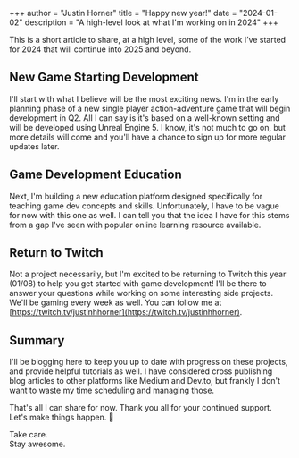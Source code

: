 +++
author = "Justin Horner"
title = "Happy new year!"
date = "2024-01-02"
description = "A high-level look at what I'm working on in 2024"
+++

This is a short article to share, at a high level, some of the work I’ve started for 2024 that will continue into 2025 and beyond. <!--more-->

## New Game Starting Development 
I'll start with what I believe will be the most exciting news. I'm in the early planning phase of a new single player action-adventure game that will begin development in Q2. All I can say is it's based on a well-known setting and will be developed using Unreal Engine 5. I know, it's not much to go on, but more details will come and you'll have a chance to sign up for more regular updates later.

## Game Development Education
Next, I'm building a new education platform designed specifically for teaching game dev concepts and skills. Unfortunately, I have to be vague for now with this one as well. I can tell you that the idea I have for this stems from a gap I've seen with popular online learning resource available.

## Return to Twitch
Not a project necessarily, but I'm excited to be returning to Twitch this year (01/08) to help you get started with game development! I'll be there to answer your questions while working on some interesting side projects. We'll be gaming every week as well. You can follow me at [https://twitch.tv/justinhhorner](https://twitch.tv/justinhhorner).

## Summary
I'll be blogging here to keep you up to date with progress on these projects, and provide helpful tutorials as well. I have considered cross publishing blog articles to other platforms like Medium and Dev.to, but frankly I don't want to waste my time scheduling and managing those.

That's all I can share for now. Thank you all for your continued support. 
Let's make things happen. 💪

Take care.  
Stay awesome.